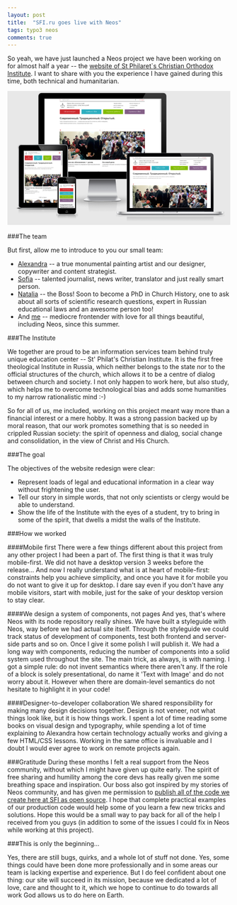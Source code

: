 ```yaml
---
layout: post
title:  "SFI.ru goes live with Neos"
tags: typo3 neos
comments: true
---
```



So yeah, we have just launched a Neos project we have been working on for almost half a year -- the [website of St Philaret`s Christian Orthodox Institute](http://sfi.ru). I want to share with you the experience I have gained during this time, both technical and humanitarian.

![sfi.ru website](/assets/sfi.png)

###The team

But first, allow me to introduce to you our small team: 

* [Alexandra](https://www.facebook.com/alexandra.strotceva) -- a true monumental painting artist and our designer, copywriter and content strategist.
* [Sofia](https://www.facebook.com/sonya.androsenko) -- talented journalist, news writer, translator and just really smart person.
* [Natalia](https://www.facebook.com/profile.php?id=100002126400211) -- the Boss! Soon to become a PhD in Church History, one to ask about all sorts of scientific research questions, expert in Russian educational laws and an awesome person too!
* And [me](https://www.facebook.com/dimaip) -- mediocre frontender with love for all things beautiful, including Neos, since this summer.

###The Institute

We together are proud to be an information services team behind truly unique education center -- St' Philat's Christian Institute. It is the first free theological Institute in Russia, which neither belongs to the state nor to the official structures of the church, which allows it to be a centre of dialog between church and society.
I not only happen to work here, but also study, which helps me to overcome technological bias and adds some humanities to my narrow rationalistic mind :-)

So for all of us, me included, working on this project meant way more than a financial interest or a mere hobby. It was a strong passion backed up by moral reason, that our work promotes something that is so needed in crippled Russian society: the spirit of openness and dialog, social change and consolidation, in the view of Christ and His Church.

###The goal

The objectives of the website redesign were clear:
* Represent loads of legal and educational information in a clear way without frightening the user.
* Tell our story in simple words, that not only scientists or clergy would be able to understand. 
* Show the life of the Institute with the eyes of a student, try to bring in some of the spirit, that dwells a midst the walls of the Institute.

###How we worked

####Mobile first
There were a few things different about this project from any other project I had been a part of.
The first thing is that it was truly mobile-first. We did not have a desktop version 3 weeks before the release... And now I really understand what is at heart of mobile-first: constraints help you achieve simplicity, and once you have it for mobile you do not want to give it up for desktop. I dare say even if you don't have any mobile visitors, start with mobile, just for the sake of your desktop version to stay clear.

####We design a system of components, not pages
And yes, that's where Neos with its node repository really shines. We have built a styleguide with Neos, way before we had actual site itself. Through the styleguide we could track status of development of components, test both frontend and server-side parts and so on. Once I give it some polish I will publish it.
We had a long way with components, reducing the number of components into a solid system used throughout the site.
The main trick, as always, is with naming. I got a simple rule: do not invent semantics where there aren't any. If the role of a block is solely presentational, do name it 'Text with Image' and do not worry about it. However when there are domain-level semantics do not hesitate to highlight it in your code!

####Designer-to-developer collaboration
We shared responsibility for making many design decisions together. Design is not veneer, not what things look like, but it is how things work. I spent a lot of time reading some books on visual design and typography, while spending a lot of time explaining to Alexandra how certain technology actually works and giving a few HTML/CSS lessons.
Working in the same office is invaluable and I doubt I would ever agree to work on remote projects again.

###Gratitude
During these months I felt a real support from the Neos community, without which I might have given up quite early. The spirit of free sharing and humility among the core devs has really given me some breathing space and inspiration.
Our boss also got inspired by my stories of Neos community, and has given me permission to [publish all of the code we create here at SFI as open source](https://github.com/sfi-ru/Sfi.Sfi). I hope that complete practical examples of our production code would help some of you learn a few new tricks and solutions. Hope this would be a small way to pay back for all of the help I received from you guys (in addition to some of the issues I could fix in Neos while working at this project).


###This is only the beginning...

Yes, there are still bugs, quirks, and a whole lot of stuff not done. Yes, some things could have been done more professionally and in some areas our team is lacking expertise and experience. But I do feel confident about one thing: our site will succeed in its mission, because we dedicated a lot of love, care and thought to it, which we hope to continue to do towards all work God allows us to do here on Earth.
